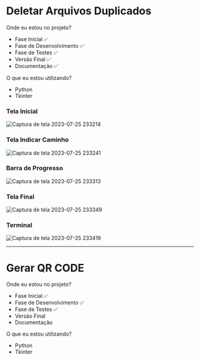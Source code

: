 # Deletar Arquivos Duplicados

Onde eu estou no projeto?
- Fase Inicial ✅
- Fase de Desenvolvimento ✅
- Fase de Testes ✅
- Versão Final ✅
- Documentação ✅

O que eu estou utilizando?
- Python
- Tkinter


### Tela Inicial
![Captura de tela 2023-07-25 233214](https://github.com/DevLucasFontoura/Painel/assets/129316526/7c559632-e28b-4c50-8d0d-d3c091d958db)


### Tela Indicar Caminho 
![Captura de tela 2023-07-25 233241](https://github.com/DevLucasFontoura/Painel/assets/129316526/52eb5d2d-f21b-4c1b-96b0-636d1b469fac)


### Barra de Progresso
![Captura de tela 2023-07-25 233313](https://github.com/DevLucasFontoura/Painel/assets/129316526/b884b570-b1b4-4d37-bdf7-77bbabed2adb)


### Tela Final
![Captura de tela 2023-07-25 233349](https://github.com/DevLucasFontoura/Painel/assets/129316526/7025eda4-fcaf-4270-9611-6f60f1999227)


### Terminal
![Captura de tela 2023-07-25 233419](https://github.com/DevLucasFontoura/Painel/assets/129316526/9d2d6f0b-d0ed-490a-8ba6-cd53c67b21b5)



---------------------------------------------------------------------------------------------------------------------------------------

# Gerar QR CODE

Onde eu estou no projeto?
- Fase Inicial ✅
- Fase de Desenvolvimento ✅
- Fase de Testes ✅
- Versão Final 
- Documentação 

O que eu estou utilizando?
- Python
- Tkinter
